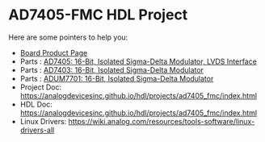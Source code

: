 # AD7405-FMC HDL Project

Here are some pointers to help you:
  * [Board Product Page](https://www.analog.com/eval-ad7405)
  * Parts : [AD7405: 16-Bit, Isolated Sigma-Delta Modulator, LVDS Interface](https://www.analog.com/ad7405)
  * Parts : [AD7403: 16-Bit, Isolated Sigma-Delta Modulator](https://www.analog.com/ad7405)
  * Parts : [ADUM7701: 16-Bit, Isolated Sigma-Delta Modulator](https://www.analog.com/adum7701)
  * Project Doc: https://analogdevicesinc.github.io/hdl/projects/ad7405_fmc/index.html
  * HDL Doc: https://analogdevicesinc.github.io/hdl/projects/ad7405_fmc/index.html
  * Linux Drivers: https://wiki.analog.com/resources/tools-software/linux-drivers-all
